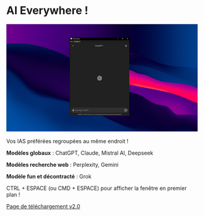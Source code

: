 # AI Everywhere !

![AI Everywhere](screenshot.JPG)

Vos IAS préférées regroupées au même endroit !

**Modèles globaux** : ChatGPT, Claude, Mistral AI, Deepseek

**Modèles recherche web** : Perplexity, Gemini

**Modèle fun et décontracté** : Grok

CTRL + ESPACE (ou CMD + ESPACE) pour afficher la fenêtre en premier plan !

[Page de téléchargement v2.0](https://github.com/ThomasTSWD/AI_Everywhere_Public/releases/tag/v2.0)
